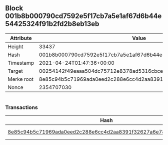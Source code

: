 ## Block 001b8b000790cd7592e5f17cb7a5e1af67d6b44e54425324f91b2fd2b8eb13eb

Attribute | Value
--- | ---
Height | 33437
Hash | 001b8b000790cd7592e5f17cb7a5e1af67d6b44e54425324f91b2fd2b8eb13eb
Timestamp | 2021-04-24T01:47:36+00:00
Target | 00254142f49eaaa504dc75712e8378ad5316cbcead634704b3734b6271167cc4
Merke root | 8e85c94b5c71969ada0eed2c288e6cc4d2aa8391f32627a6e78dddcac01dbd59
Nonce | 2354707030

```

```

### Transactions

Hash | Amount
--- | ---
[8e85c94b5c71969ada0eed2c288e6cc4d2aa8391f32627a6e78dddcac01dbd59](8e85c94b5c71969ada0eed2c288e6cc4d2aa8391f32627a6e78dddcac01dbd59.md) | 10.00000000 SKEPTI 
